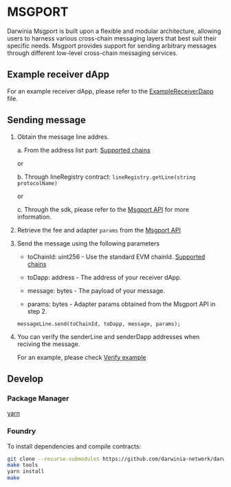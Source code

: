 # MSGPORT

Darwinia Msgport is built upon a flexible and modular architecture, allowing users to harness various cross-chain messaging layers that best suit their specific needs. Msgport provides support for sending arbitrary messages through different low-level cross-chain messaging services.

## Example receiver dApp

For an example receiver dApp, please refer to the [ExampleReceiverDapp](https://github.com/darwinia-network/darwinia-msgport/blob/main/contracts/examples/ExampleReceiverDapp.sol) file.

## Sending message

1. Obtain the message line addres.

    a. From the address list part: [Supported chains](./SUPPORTED.md)

    or

    b. Through lineRegistry contract: `lineRegistry.getLine(string protocolName)`

    or

    c. Through the sdk, please refer to the [Msgport API](https://github.com/darwinia-network/feestimi/blob/main/README.md) for more information.

2. Retrieve the fee and adapter `params` from the [Msgport API](https://github.com/darwinia-network/feestimi/blob/main/README.md)

3. Send the message using the following parameters

    - toChainId: uint256 - Use the standard EVM chainId. [Supported chains](./SUPPORTED.md)

    - toDapp: address - The address of your receiver dApp.

    - message: bytes - The payload of your message.

    - params: bytes - Adapter params obtained from the Msgport API in step 2.

    ```sol
    messageLine.send(toChainId, toDapp, message, params);
    ```

4. You can verify the senderLine and senderDapp addresses when reciving the message.

    For an example, please check [Verify example](https://github.com/darwinia-network/darwinia-msgport/blob/main/contracts/examples/ExampleReceiverDapp.sol#L20)

## Develop

### Package Manager

[yarn](https://yarnpkg.com/getting-started)

### Foundry

To install dependencies and compile contracts:

```sh
git clone --recurse-submodules https://github.com/darwinia-network/darwinia-msgport.git && cd darwinia-msgport
make tools
yarn install
make
```
